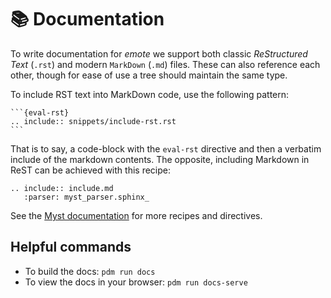 # 📚 Documentation

To write documentation for *emote* we support both classic *ReStructured Text* (`.rst`) and modern `MarkDown` (`.md`) files. These can also reference each other, though for ease of use a tree should maintain the same type.

To include RST text into MarkDown code, use the following pattern:


    ```{eval-rst}
    .. include:: snippets/include-rst.rst
	```

That is to say, a code-block with the `eval-rst` directive and then a verbatim include of the markdown contents. The opposite, including Markdown in ReST can be achieved with this recipe:

    .. include:: include.md
       :parser: myst_parser.sphinx_

See the [Myst documentation](https://myst-parser.readthedocs.io/en/latest/faq/index.html) for more recipes and directives.

## Helpful commands

* To build the docs: `pdm run docs`
* To view the docs in your browser: `pdm run docs-serve`
